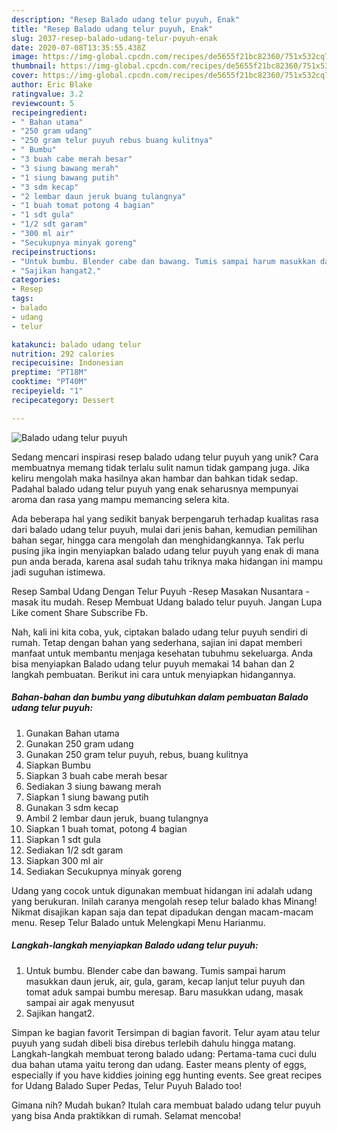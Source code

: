 ```yaml
---
description: "Resep Balado udang telur puyuh, Enak"
title: "Resep Balado udang telur puyuh, Enak"
slug: 2037-resep-balado-udang-telur-puyuh-enak
date: 2020-07-08T13:35:55.438Z
image: https://img-global.cpcdn.com/recipes/de5655f21bc82360/751x532cq70/balado-udang-telur-puyuh-foto-resep-utama.jpg
thumbnail: https://img-global.cpcdn.com/recipes/de5655f21bc82360/751x532cq70/balado-udang-telur-puyuh-foto-resep-utama.jpg
cover: https://img-global.cpcdn.com/recipes/de5655f21bc82360/751x532cq70/balado-udang-telur-puyuh-foto-resep-utama.jpg
author: Eric Blake
ratingvalue: 3.2
reviewcount: 5
recipeingredient:
- " Bahan utama"
- "250 gram udang"
- "250 gram telur puyuh rebus buang kulitnya"
- " Bumbu"
- "3 buah cabe merah besar"
- "3 siung bawang merah"
- "1 siung bawang putih"
- "3 sdm kecap"
- "2 lembar daun jeruk buang tulangnya"
- "1 buah tomat potong 4 bagian"
- "1 sdt gula"
- "1/2 sdt garam"
- "300 ml air"
- "Secukupnya minyak goreng"
recipeinstructions:
- "Untuk bumbu. Blender cabe dan bawang. Tumis sampai harum masukkan daun jeruk, air, gula, garam, kecap lanjut telur puyuh dan tomat aduk sampai bumbu meresap. Baru masukkan udang, masak sampai air agak menyusut"
- "Sajikan hangat2."
categories:
- Resep
tags:
- balado
- udang
- telur

katakunci: balado udang telur 
nutrition: 292 calories
recipecuisine: Indonesian
preptime: "PT18M"
cooktime: "PT40M"
recipeyield: "1"
recipecategory: Dessert

---
```



![Balado udang telur puyuh](https://img-global.cpcdn.com/recipes/de5655f21bc82360/751x532cq70/balado-udang-telur-puyuh-foto-resep-utama.jpg)

Sedang mencari inspirasi resep balado udang telur puyuh yang unik? Cara membuatnya memang tidak terlalu sulit namun tidak gampang juga. Jika keliru mengolah maka hasilnya akan hambar dan bahkan tidak sedap. Padahal balado udang telur puyuh yang enak seharusnya mempunyai aroma dan rasa yang mampu memancing selera kita.

Ada beberapa hal yang sedikit banyak berpengaruh terhadap kualitas rasa dari balado udang telur puyuh, mulai dari jenis bahan, kemudian pemilihan bahan segar, hingga cara mengolah dan menghidangkannya. Tak perlu pusing jika ingin menyiapkan balado udang telur puyuh yang enak di mana pun anda berada, karena asal sudah tahu triknya maka hidangan ini mampu jadi suguhan istimewa.

Resep Sambal Udang Dengan Telur Puyuh -Resep Masakan Nusantara - masak itu mudah. Resep Membuat Udang balado telur puyuh. Jangan Lupa Like coment Share Subscribe Fb.


Nah, kali ini kita coba, yuk, ciptakan balado udang telur puyuh sendiri di rumah. Tetap dengan bahan yang sederhana, sajian ini dapat memberi manfaat untuk membantu menjaga kesehatan tubuhmu sekeluarga. Anda bisa menyiapkan Balado udang telur puyuh memakai 14 bahan dan 2 langkah pembuatan. Berikut ini cara untuk menyiapkan hidangannya.

<!--inarticleads1-->

##### Bahan-bahan dan bumbu yang dibutuhkan dalam pembuatan Balado udang telur puyuh:

1. Gunakan  Bahan utama
1. Gunakan 250 gram udang
1. Gunakan 250 gram telur puyuh, rebus, buang kulitnya
1. Siapkan  Bumbu
1. Siapkan 3 buah cabe merah besar
1. Sediakan 3 siung bawang merah
1. Siapkan 1 siung bawang putih
1. Gunakan 3 sdm kecap
1. Ambil 2 lembar daun jeruk, buang tulangnya
1. Siapkan 1 buah tomat, potong 4 bagian
1. Siapkan 1 sdt gula
1. Sediakan 1/2 sdt garam
1. Siapkan 300 ml air
1. Sediakan Secukupnya minyak goreng


Udang yang cocok untuk digunakan membuat hidangan ini adalah udang yang berukuran. Inilah caranya mengolah resep telur balado khas Minang! Nikmat disajikan kapan saja dan tepat dipadukan dengan macam-macam menu. Resep Telur Balado untuk Melengkapi Menu Harianmu. 

<!--inarticleads2-->

##### Langkah-langkah menyiapkan Balado udang telur puyuh:

1. Untuk bumbu. Blender cabe dan bawang. Tumis sampai harum masukkan daun jeruk, air, gula, garam, kecap lanjut telur puyuh dan tomat aduk sampai bumbu meresap. Baru masukkan udang, masak sampai air agak menyusut
1. Sajikan hangat2.


Simpan ke bagian favorit Tersimpan di bagian favorit. Telur ayam atau telur puyuh yang sudah dibeli bisa direbus terlebih dahulu hingga matang. Langkah-langkah membuat terong balado udang: Pertama-tama cuci dulu dua bahan utama yaitu terong dan udang. Easter means plenty of eggs, especially if you have kiddies joining egg hunting events. See great recipes for Udang Balado Super Pedas, Telur Puyuh Balado too! 

Gimana nih? Mudah bukan? Itulah cara membuat balado udang telur puyuh yang bisa Anda praktikkan di rumah. Selamat mencoba!

